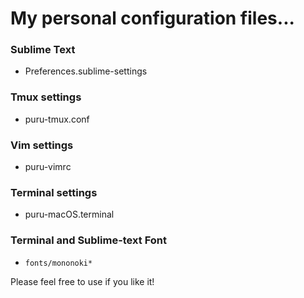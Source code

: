 # My personal configuration files...

### Sublime Text
- Preferences.sublime-settings

### Tmux settings
- puru-tmux.conf

### Vim settings
- puru-vimrc

### Terminal settings
- puru-macOS.terminal

### Terminal and Sublime-text Font 
- `fonts/mononoki*`

Please feel free to use if you like it!
